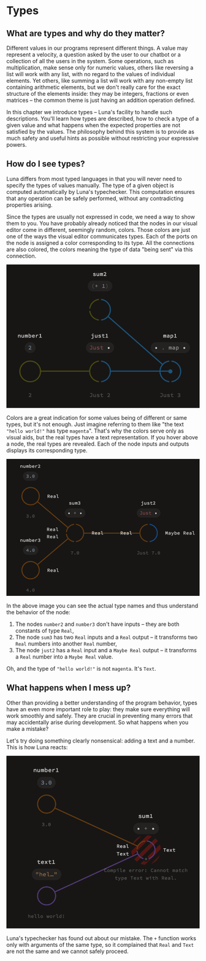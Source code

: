# Types

## What are types and why do they matter?

Different values in our programs represent different things. A value may represent a velocity, a question asked by the user to our chatbot or a collection of all the users in the system. Some operations, such as multiplication, make sense only for numeric values, others like reversing a list will work with any list, with no regard to the values of individual elements. Yet others, like summing a list will work with any non-empty list containing arithmetic elements, but we don't really care for the exact structure of the elements inside: they may be integers, fractions or even matrices – the common theme is just having an addition operation defined.

In this chapter we introduce types – Luna's facility to handle such descriptions. You'll learn how types are described, how to check a type of a given value and what happens when the expected properties are not satisfied by the values. The philosophy behind this system is to provide as much safety and useful hints as possible without restricting your expressive powers.

## How do I see types?

Luna differs from most typed languages in that you will never need to specify the types of values manually. The type of a given object is computed automatically by Luna's typechecker. This computation ensures that any operation can be safely performed, without any contradicting properties arising.

Since the types are usually not expressed in code, we need a way to show them to you. You have probably already noticed that the nodes in our visual editor come in different, seemingly random, colors. Those colors are just one of the ways the visual editor communicates types. Each of the ports on the node is assigned a color corresponding to its type. All the connections are also colored, the colors meaning the type of data "being sent" via this connection.

![](assets/colorful_graph.png)

Colors are a great indication for some values being of different or same types, but it's not enough. Just imagine referring to them like "the text `"hello world!"` has type `magenta`". That's why the colors serve only as visual aids,   but the real types have a text representation. If you hover above a node, the real types are revealed. Each of the node inputs and outputs displays its corresponding type.

![](graph_with_types.png)

In the above image you can see the actual type names and thus understand the behavior of the node:

1. The nodes `number2` and `number3` don't have inputs – they are both constants of type `Real`,
2. The node `sum3` has two `Real` inputs and a `Real` output – it transforms two `Real` numbers into another `Real` number,
3. The node `just2` has a `Real` input and a `Maybe Real` output – it transforms a `Real` number into a `Maybe Real` value.

Oh, and the type of `"hello world!"` is not `magenta`. It's `Text`.

## What happens when I mess up?

Other than providing a better understanding of the program behavior, types have an even more important role to play: they make sure everything will work smoothly and safely. They are crucial in preventing many errors that may accidentally arise during development. So what happens when you make a mistake?

Let's try doing something clearly nonsensical: adding a text and a number. This is how Luna reacts:

![](assets/tc_error.png)

Luna's typechecker has found out about our mistake. The `+` function works only with arguments of the same type, so it complained that `Real` and `Text` are not the same and we cannot safely proceed.